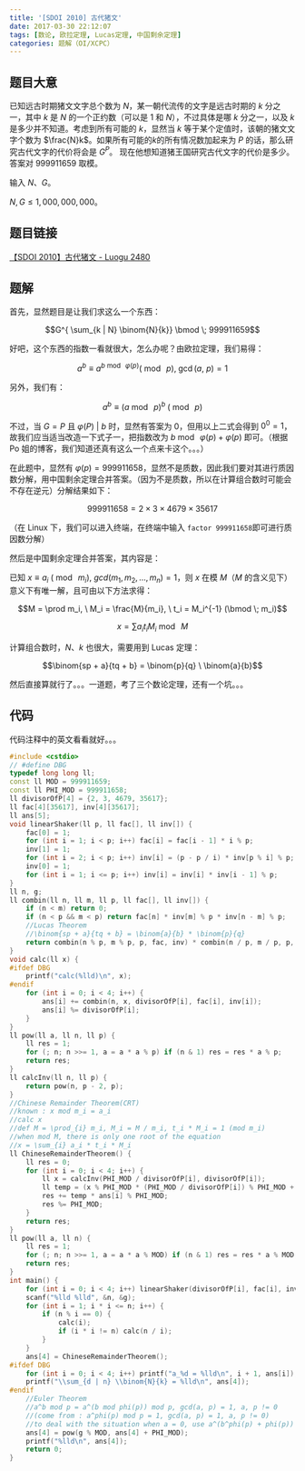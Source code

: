 ```yaml
---
title: '[SDOI 2010] 古代猪文'
date: 2017-03-30 22:12:07
tags: [数论, 欧拉定理, Lucas定理, 中国剩余定理]
categories: 题解（OI/XCPC）
---
```


## 题目大意

已知远古时期猪文文字总个数为 $N$，某一朝代流传的文字是远古时期的 $k$ 分之一，其中 $k$ 是 $N$ 的一个正约数（可以是 $1$ 和 $N$），不过具体是哪 $k$ 分之一，以及 $k$ 是多少并不知道。考虑到所有可能的 $k$，显然当 $k$ 等于某个定值时，该朝的猪文文字个数为 $\frac{N}k$。如果所有可能的$k$的所有情况数加起来为 $P$ 的话，那么研究古代文字的代价将会是 $G^P$。 现在他想知道猪王国研究古代文字的代价是多少。答案对 $999911659$ 取模。

输入 $N、G$。

$N, G \leqslant 1,000,000,000$。

## 题目链接

[【SDOI 2010】古代猪文 - Luogu 2480](https://www.luogu.com.cn/problem/P2480)

<!-- more -->

## 题解

首先，显然题目是让我们求这么一个东西：

$$G^{ \sum_{k | N} \binom{N}{k}} \bmod \; 999911659$$

好吧，这个东西的指数一看就很大，怎么办呢？由欧拉定理，我们易得：

$$a^{b} \equiv a^{b \bmod \; \varphi(p)} (\bmod \; p), \; \gcd(a, \ p) = 1$$

另外，我们有：

$$a^{b} \equiv (a \bmod \; p)^{b} \; (\bmod \; p)$$

不过，当 $G = P$ 且 $\varphi(P) \ | \ b$ 时，显然有答案为 $0$，但用以上二式会得到 $0^0 = 1$，故我们应当适当改造一下式子一，把指数改为 $b \bmod \; \varphi(p) + \varphi(p)$ 即可。（根据 Po 姐的博客，我们知道还真有这么一个点来卡这个。。。）

在此题中，显然有 $\varphi(p) = 999911658$，显然不是质数，因此我们要对其进行质因数分解，用中国剩余定理合并答案。（因为不是质数，所以在计算组合数时可能会不存在逆元）分解结果如下：

$$999911658 = 2 \times3 \times 4679 \times 35617$$

（在 Linux 下，我们可以进入终端，在终端中输入 `factor 999911658`即可进行质因数分解）

然后是中国剩余定理合并答案，其内容是：

已知 $x \equiv a_i \ (\bmod \; m_i), \ gcd(m_1, m_2, \dots, m_n) = 1$，则 $x$ 在模 $M$（$M$ 的含义见下）意义下有唯一解，且可由以下方法求得：

$$M = \prod m_i, \ M_i = \frac{M}{m_i}, \ t_i = M_i^{-1} (\bmod \; m_i)$$

$$x = \sum a_i t_i M_i \bmod \; M$$

计算组合数时，$N$、$k$ 也很大，需要用到 Lucas 定理：

$$\binom{sp + a}{tq + b} = \binom{p}{q} \ \binom{a}{b}$$

然后直接算就行了。。。一道题，考了三个数论定理，还有一个坑。。。

## 代码

代码注释中的英文看看就好。。。

```c++
#include <cstdio>
// #define DBG
typedef long long ll;
const ll MOD = 999911659;
const ll PHI_MOD = 999911658;
ll divisorOfP[4] = {2, 3, 4679, 35617};
ll fac[4][35617], inv[4][35617];
ll ans[5];
void linearShaker(ll p, ll fac[], ll inv[]) {
	fac[0] = 1;
	for (int i = 1; i < p; i++) fac[i] = fac[i - 1] * i % p;
	inv[1] = 1;
	for (int i = 2; i < p; i++) inv[i] = (p - p / i) * inv[p % i] % p;
	inv[0] = 1;
	for (int i = 1; i <= p; i++) inv[i] = inv[i] * inv[i - 1] % p;
}
ll n, g;
ll combin(ll n, ll m, ll p, ll fac[], ll inv[]) {
	if (n < m) return 0;
	if (n < p && m < p) return fac[n] * inv[m] % p * inv[n - m] % p;
	//Lucas Theorem
	//\binom{sp + a}{tq + b} = \binom{a}{b} * \binom{p}{q}
	return combin(n % p, m % p, p, fac, inv) * combin(n / p, m / p, p, fac, inv) % p;
}
void calc(ll x) {
#ifdef DBG
	printf("calc(%lld)\n", x);
#endif	
	for (int i = 0; i < 4; i++) {
		ans[i] += combin(n, x, divisorOfP[i], fac[i], inv[i]);
		ans[i] %= divisorOfP[i];
	}
}
ll pow(ll a, ll n, ll p) {
	ll res = 1;
	for (; n; n >>= 1, a = a * a % p) if (n & 1) res = res * a % p;
	return res;
}
ll calcInv(ll n, ll p) {
	return pow(n, p - 2, p);
}
//Chinese Remainder Theorem(CRT)
//known : x mod m_i = a_i
//calc x
//def M = \prod_{i} m_i, M_i = M / m_i, t_i * M_i = 1 (mod m_i)
//when mod M, there is only one root of the equation
//x = \sum_{i} a_i * t_i * M_i
ll ChineseRemainderTheorem() {
	ll res = 0;
	for (int i = 0; i < 4; i++) {
		ll x = calcInv(PHI_MOD / divisorOfP[i], divisorOfP[i]);
		ll temp = (x % PHI_MOD * (PHI_MOD / divisorOfP[i]) % PHI_MOD + PHI_MOD) % PHI_MOD;
		res += temp * ans[i] % PHI_MOD;
		res %= PHI_MOD;
	}
	return res;
}
ll pow(ll a, ll n) {
	ll res = 1;
	for (; n; n >>= 1, a = a * a % MOD) if (n & 1) res = res * a % MOD;
	return res;
}
int main() {
	for (int i = 0; i < 4; i++) linearShaker(divisorOfP[i], fac[i], inv[i]);
	scanf("%lld %lld", &n, &g);
	for (int i = 1; i * i <= n; i++) {
		if (n % i == 0) {
			calc(i);
			if (i * i != n) calc(n / i);
		}
	}
	ans[4] = ChineseRemainderTheorem();
#ifdef DBG
	for (int i = 0; i < 4; i++) printf("a_%d = %lld\n", i + 1, ans[i]);
	printf("\\sum_{d | n} \\binom{N}{k} = %lld\n", ans[4]);
#endif
	//Euler Theorem
	//a^b mod p = a^(b mod phi(p)) mod p, gcd(a, p) = 1, a, p != 0
	//(come from : a^phi(p) mod p = 1, gcd(a, p) = 1, a, p != 0)
	//to deal with the situation when a = 0, use a^(b^phi(p) + phi(p)) mod p
	ans[4] = pow(g % MOD, ans[4] + PHI_MOD);
	printf("%lld\n", ans[4]);
	return 0;
}
```